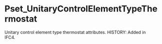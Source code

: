 # Pset_UnitaryControlElementTypeThermostat

Unitary control element type thermostat attributes.  HISTORY: Added in IFC4.
